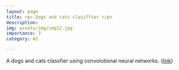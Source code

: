 ```yaml
---
layout: page
title: <p> Dogs and cats clasiffier </p>
description: 
img: assets/img/img12.jpg
importance: 3
category: AI

---
```

A dogs and cats classfier using convolutional neural networks.
([link](https://github.com/EmmanuelPred))

